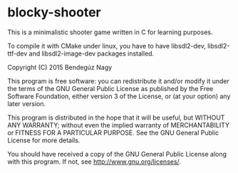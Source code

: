 # blocky-shooter

This is a minimalistic shooter game written in C for learning purposes.

To compile it with CMake under linux, you have to have libsdl2-dev, libsdl2-ttf-dev and libsdl2-image-dev packages installed.




Copyright (C) 2015 Bendegúz Nagy

This program is free software: you can redistribute it and/or modify
it under the terms of the GNU General Public License as published by
the Free Software Foundation, either version 3 of the License, or
(at your option) any later version.

This program is distributed in the hope that it will be useful,
but WITHOUT ANY WARRANTY; without even the implied warranty of
MERCHANTABILITY or FITNESS FOR A PARTICULAR PURPOSE.  See the
GNU General Public License for more details.

You should have received a copy of the GNU General Public License
along with this program.  If not, see <http://www.gnu.org/licenses/>.
